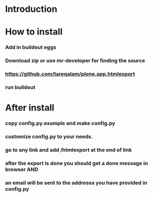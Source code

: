 Introduction
============
# How to install
### Add in buildout eggs
### Download zip or use mr-developer for finding the source
### https://github.com/tareqalam/plone.app.htmlexport
### run buildout

# After install
### copy config.py.example and make config.py
### customize config.py to your needs.
### go to any link and add /htmlexport at the end of link
### after the export is done you should get a done message in browser AND
### an email will be sent to the addresss you have provided in config.py

